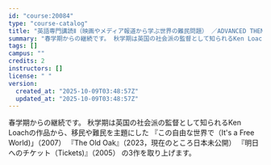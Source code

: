 ```yaml
---
id: "course:20084"
type: "course-catalog"
title: "英語専門講読Ⅱ（映画やメディア報道から学ぶ世界の難民問題） ／ADVANCED THEMATIC READING II"
summary: "春学期からの継続です。 秋学期は英国の社会派の監督として知られるKen Loachの作品から、移民や難民を主題にした 『この自由な世界で（It's a Free World)」（2007） 『The Old Oak』（2023，現在のところ…"
tags: []
campus: ""
credits: 2
instructors: []
license: " "
version:
  created_at: "2025-10-09T03:48:57Z"
  updated_at: "2025-10-09T03:48:57Z"
---
```


春学期からの継続です。 秋学期は英国の社会派の監督として知られるKen Loachの作品から、移民や難民を主題にした 『この自由な世界で（It's a Free World)」（2007） 『The Old Oak』（2023，現在のところ日本未公開） 『明日へのチケット（Tickets)』（2005） の3作を取り上げます。
